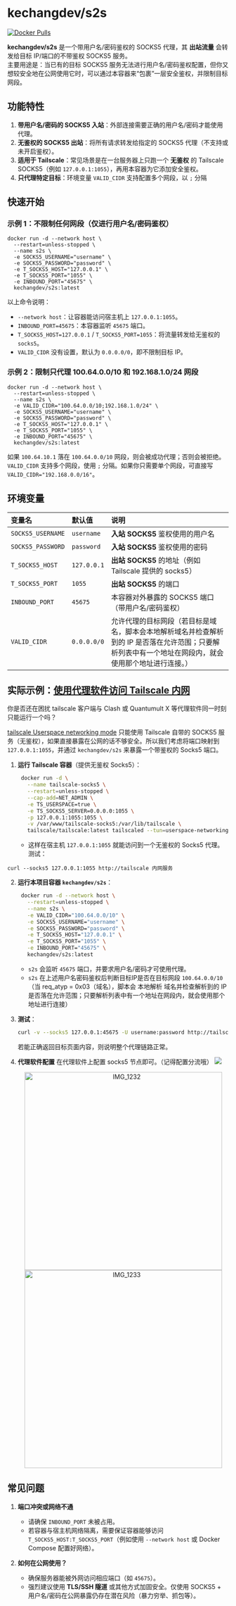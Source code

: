 # kechangdev/s2s

[![Docker Pulls](https://img.shields.io/docker/pulls/kechangdev/s2s?style=flat-square)](https://hub.docker.com/r/kechangdev/s2s)

**kechangdev/s2s** 是一个带用户名/密码鉴权的 SOCKS5 代理，其 **出站流量** 会转发给目标 IP/端口的不带鉴权 SOCKS5 服务。  
主要用途是：当已有的目标 SOCKS5 服务无法进行用户名/密码鉴权配置，但你又想较安全地在公网使用它时，可以通过本容器来“包裹”一层安全鉴权，并限制目标网段。

## 功能特性

1. **带用户名/密码的 SOCKS5 入站**：外部连接需要正确的用户名/密码才能使用代理。  
2. **无鉴权的 SOCKS5 出站**：将所有请求转发给指定的 SOCKS5 代理（不支持或未开启鉴权）。  
3. **适用于 Tailscale**：常见场景是在一台服务器上只跑一个 **无鉴权** 的 Tailscale SOCKS5（例如 `127.0.0.1:1055`），再用本容器为它添加安全鉴权。
4. **只代理特定目标**：环境变量 `VALID_CIDR` 支持配置多个网段，以 `;` 分隔


## 快速开始

### 示例 1：不限制任何网段（仅进行用户名/密码鉴权）
```
docker run -d --network host \
  --restart=unless-stopped \
  --name s2s \
  -e SOCKS5_USERNAME="username" \
  -e SOCKS5_PASSWORD="password" \
  -e T_SOCKS5_HOST="127.0.0.1" \
  -e T_SOCKS5_PORT="1055" \
  -e INBOUND_PORT="45675" \
  kechangdev/s2s:latest
```
以上命令说明：

- `--network host`：让容器能访问宿主机上 `127.0.0.1:1055`。
- `INBOUND_PORT=45675`：本容器监听 `45675` 端口。
- `T_SOCKS5_HOST=127.0.0.1` / `T_SOCKS5_PORT=1055`：将流量转发给无鉴权的 `socks5`。
- `VALID_CIDR` 没有设置，默认为 `0.0.0.0/0`，即不限制目标 IP。

### 示例 2：限制只代理 100.64.0.0/10 和 192.168.1.0/24 网段

```
docker run -d --network host \
  --restart=unless-stopped \
  --name s2s \
  -e VALID_CIDR="100.64.0.0/10;192.168.1.0/24" \
  -e SOCKS5_USERNAME="username" \
  -e SOCKS5_PASSWORD="password" \
  -e T_SOCKS5_HOST="127.0.0.1" \
  -e T_SOCKS5_PORT="1055" \
  -e INBOUND_PORT="45675" \
  kechangdev/s2s:latest
```

如果 `100.64.10.1` 落在 `100.64.0.0/10` 网段，则会被成功代理；否则会被拒绝。
`VALID_CIDR` 支持多个网段，使用 `;` 分隔。如果你只需要单个网段，可直接写 `VALID_CIDR="192.168.0.0/16"`。


## 环境变量

| 变量名            | 默认值       | 说明                                                         |
|:------------------|:------------|:------------------------------------------------------------|
| `SOCKS5_USERNAME` | `username`  | **入站 SOCKS5** 鉴权使用的用户名                            |
| `SOCKS5_PASSWORD` | `password`  | **入站 SOCKS5** 鉴权使用的密码                              |
| `T_SOCKS5_HOST`  | `127.0.0.1` | **出站 SOCKS5** 的地址（例如 Tailscale 提供的 socks5）      |
| `T_SOCKS5_PORT`  | `1055`      | **出站 SOCKS5** 的端口                                      |
| `INBOUND_PORT`    | `45675`     | 本容器对外暴露的 SOCKS5 端口（带用户名/密码鉴权）            |
| `VALID_CIDR`    | `0.0.0.0/0`     | 允许代理的目标网段（若目标是域名，脚本会本地解析域名并检查解析到的 IP 是否落在允许范围；只要解析列表中有一个地址在网段内，就会使用那个地址进行连接。）            |

## 实际示例：[使用代理软件访问 Tailscale 内网](https://blog.kechang.uk/en/article/1874fa24-e032-809f-bfe6-f00939247328)
你是否还在困扰 tailscale 客户端与 Clash 或 Quantumult X 等代理软件同一时刻只能运行一个吗？

[tailscale Userspace networking mode](https://tailscale.com/kb/1112/userspace-networking) 只能使用 Tailscale 自带的 SOCKS5 服务（无鉴权），如果直接暴露在公网的话不够安全。所以我们考虑将端口映射到 `127.0.0.1:1055`，并通过 `kechangdev/s2s` 来暴露一个带鉴权的 Socks5 端口。

1. **运行 Tailscale 容器**（提供无鉴权 Socks5）：
   ```bash
    docker run -d \
      --name tailscale-socks5 \
      --restart=unless-stopped \
      --cap-add=NET_ADMIN \
      -e TS_USERSPACE=true \
      -e TS_SOCKS5_SERVER=0.0.0.0:1055 \
      -p 127.0.0.1:1055:1055 \
      -v /var/www/tailscale-socks5:/var/lib/tailscale \
      tailscale/tailscale:latest tailscaled --tun=userspace-networking --socks5-server=0.0.0.0:1055
   ```
   - 这样在宿主机 `127.0.0.1:1055` 就能访问到一个无鉴权的 Socks5 代理。
测试：
```
curl --socks5 127.0.0.1:1055 http://tailscale 内网服务
```

2. **运行本项目容器 `kechangdev/s2s`**：
   ```bash
    docker run -d --network host \
      --restart=unless-stopped \
      --name s2s \
      -e VALID_CIDR="100.64.0.0/10" \
      -e SOCKS5_USERNAME="username" \
      -e SOCKS5_PASSWORD="password" \
      -e T_SOCKS5_HOST="127.0.0.1" \
      -e T_SOCKS5_PORT="1055" \
      -e INBOUND_PORT="45675" \
      kechangdev/s2s:latest
   ```
   - `s2s` 会监听 `45675` 端口，并要求用户名/密码才可使用代理。
   - `s2s` 在上述用户名密码鉴权后判断目标IP是否在目标网段 `100.64.0.0/10`（当 req_atyp = 0x03（域名），脚本会 本地解析 域名并检查解析到的 IP 是否落在允许范围；只要解析列表中有一个地址在网段内，就会使用那个地址进行连接）

3. **测试**：
   ```bash
   curl -v --socks5 127.0.0.1:45675 -U username:password http://tailscale 内网服务
   ```
   若能正确返回目标页面内容，则说明整个代理链路正常。

4. **代理软件配置**
   在代理软件上配置 socks5 节点即可。（记得配置分流哦）
   ![](https://github.com/kechangdev/s2s/blob/main/asset/IMG_1231.jpeg?raw=true)
   <p align="center">
      <img src="https://github.com/kechangdev/s2s/blob/main/asset/IMG_1232.png?raw=true" alt="IMG_1232" width="450">
      <img src="https://github.com/kechangdev/s2s/blob/main/asset/IMG_1233.png?raw=true" alt="IMG_1233" width="450">
   </p>

## 常见问题

1. **端口冲突或网络不通**  
   - 请确保 `INBOUND_PORT` 未被占用。  
   - 若容器与宿主机网络隔离，需要保证容器能够访问 `T_SOCKS5_HOST:T_SOCKS5_PORT`（例如使用 `--network host` 或 Docker Compose 配置好网络）。

2. **如何在公网使用？**  
   - 确保服务器能被外网访问相应端口（如 `45675`）。  
   - 强烈建议使用 **TLS/SSH 隧道** 或其他方式加固安全。仅使用 SOCKS5 + 用户名/密码在公网暴露仍存在潜在风险（暴力穷举、抓包等）。

